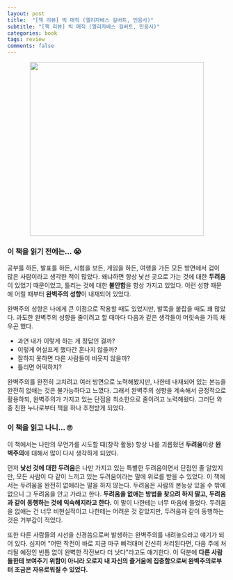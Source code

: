 ```yaml
---
layout: post
title:  "[책 리뷰] 빅 매직 (엘리자베스 길버트, 민음사)"
subtitle: "[책 리뷰] 빅 매직 (엘리자베스 길버트, 민음사)"
categories: book
tags: review
comments: false
---
```


<p align="center">
    <img src="https://user-images.githubusercontent.com/41244373/103863807-d1697300-5104-11eb-95db-7352f3ec24db.png" height="400px" >
</p>

### 이 책을 읽기 전에는... 😭

  공부를 하든, 발표를 하든, 시험을 보든, 게임을 하든, 여행을 가든 모든 방면에서 겁이 많은 사람이라고 생각한 적이 많았다. 왜냐하면 항상 낯선 곳으로 가는 것에 대한 **두려움**이 있었기 때문이었고, 틀리는 것에 대한 **불안함**을 항상 가지고 있었다. 이런 성향 때문에 어릴 때부터 **완벽주의 성향**이 내재되어 있었다.

완벽주의 성향은 나에게 큰 이점으로 작용할 때도 있었지만, 발목을 붙잡을 때도 꽤 많았다. 과도한 완벽주의 성향을 줄이려고 할 때마다 다음과 같은 생각들이 머릿속을 가득 채우곤 했다. 
- 과연 내가 이렇게 하는 게 정답인 걸까? 
- 이렇게 어설프게 했다간 혼나지 않을까? 
- 잘하지 못하면 다른 사람들이 비웃지 않을까?
- 틀리면 어떡하지?

완벽주의를 완전히 고치려고 여러 방면으로 노력해봤지만, 나한테 내재되어 있는 본능을 완전히 없애는 것은 불가능하다고 느꼈다. 그래서 완벽주의 성향을 계속해서 긍정적으로 활용하되, 완벽주의가 가지고 있는 단점을 최소한으로 줄이려고 노력해왔다. 그러던 와중 친한 누나로부터 책을 하나 추천받게 되었다.

### 이 책을 읽고 나니... 🙄

이 책에서는 나만의 무언가를 시도할 때(창작 활동) 항상 나를 괴롭혔던 **두려움**이랑 **완벽주의**에 대해서 많이 다시 생각하게 되었다. 

먼저 **낯선 것에 대한 두려움**은 나만 가지고 있는 특별한 두려움이면서 단점인 줄 알았지만, 모든 사람이 다 같이 느끼고 있는 두려움이라는 말에 위로를 받을 수 있었다. 이 책에서는 두려움을 완전히 없애라는 말을 하지 않는다. 두려움은 사람의 본능상 있을 수 밖에 없으니 그 두려움을 안고 가라고 한다. **두려움을 없애는 방법을 찾으려 하지 말고, 두려움과 같이 동행하는 것에 익숙해지라고 한다.** 이 말이 나한테는 너무 마음에 들었다. 두려움을 없애는 건 너무 비현실적이고 나한테는 어려운 것 같았지만, 두려움과 같이 동행하는 것은 거부감이 적었다. 

또한 다른 사람들의 시선을 신경씀으로써 발생하는 완벽주의를 내려놓으라고 얘기가 되어 있다. 심지어 "어떤 작전이 바로 지금 마구 삐걱대며 간신히 처리된다면, 다음 주에 처리될 예정인 빈틈 없이 완벽한 작전보다 더 낫다"라고도 얘기한다. 이 덕분에 **다른 사람들한테 보여주기 위함이 아니라 오로지 내 자신의 즐거움에 집중함으로써 완벽주의로부터 조금은 자유로워질 수 있었다.**